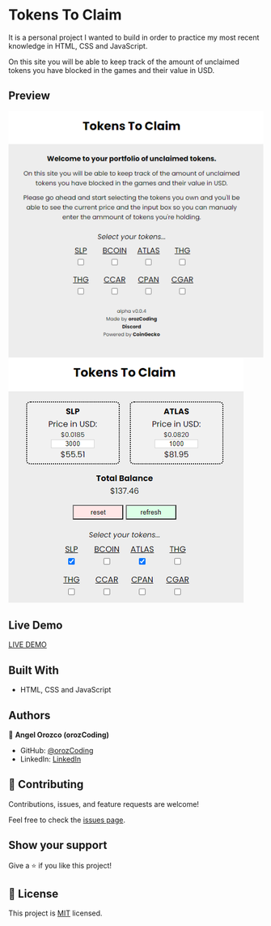 # Tokens To Claim

It is a personal project I wanted to build in order to practice my most recent knowledge in HTML, CSS and JavaScript.

On this site you will be able to keep track of the amount of unclaimed tokens you have blocked in the games and their value in USD.

## Preview

![Preview1](./img/readme/prev1.png)
![Preview2](./img/readme/prev2.png)

## Live Demo

[LIVE DEMO](https://orozcoding.github.io/tokenstoclaim/)

## Built With

- HTML, CSS and JavaScript

## Authors

👤 **Angel Orozco (orozCoding)**

- GitHub: [@orozCoding](https://github.com/orozCoding)
- LinkedIn: [LinkedIn](https://www.linkedin.com/in/angel-orozco-652230228/)

## 🤝 Contributing

Contributions, issues, and feature requests are welcome!

Feel free to check the [issues page](../../issues/).

## Show your support

Give a ⭐️ if you like this project!

## 📝 License

This project is [MIT](./MIT.md) licensed.

